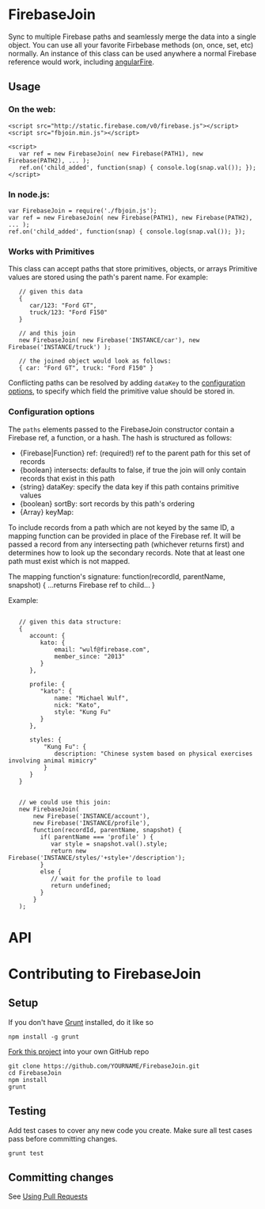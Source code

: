 
# FirebaseJoin

Sync to multiple Firebase paths and seamlessly merge the data into a single object. You can use all your favorite
Firbebase methods (on, once, set, etc) normally. An instance of this class can be used anywhere a normal Firebase
reference would work, including [angularFire](http://angularfire.com/).

## Usage

### On the web:

```
<script src="http://static.firebase.com/v0/firebase.js"></script>
<script src="fbjoin.min.js"></script>

<script>
   var ref = new FirebaseJoin( new Firebase(PATH1), new Firebase(PATH2), ... );
   ref.on('child_added', function(snap) { console.log(snap.val()); });
</script>
```

### In node.js:

```
var FirebaseJoin = require('./fbjoin.js');
var ref = new FirebaseJoin( new Firebase(PATH1), new Firebase(PATH2), ... );
ref.on('child_added', function(snap) { console.log(snap.val()); });
```

### Works with Primitives

This class can accept paths that store primitives, objects, or arrays
Primitive values are stored using the path's parent name. For example:
```
   // given this data
   {
      car/123: "Ford GT",
      truck/123: "Ford F150"
   }

   // and this join
   new FirebaseJoin( new Firebase('INSTANCE/car'), new Firebase('INSTANCE/truck') );

   // the joined object would look as follows:
   { car: "Ford GT", truck: "Ford F150" }
```

Conflicting paths can be resolved by adding `dataKey` to the [configuration options](#config), to specify which
field the primitive value should be stored in.

<a name="config"></a>
### Configuration options

The `paths` elements passed to the FirebaseJoin constructor contain a Firebase ref, a function, or a hash.
The hash is structured as follows:
<ul>
   <li>{Firebase|Function} ref: (required!) ref to the parent path for this set of records</li>
   <li>{boolean}    intersects: defaults to false, if true the join will only contain records that exist in this path</li>
   <li>{string}        dataKey: specify the data key if this path contains primitive values</li>
   <li>{boolean}        sortBy: sort records by this path's ordering
   <li>{Array}          keyMap:
</ul>

To include records from a path which are not keyed by the same ID, a mapping function can be provided in place
of the Firebase ref. It will be passed a record from any intersecting path (whichever returns first) and
determines how to look up the secondary records. Note that at least one path must exist which is not mapped.

The mapping function's signature: function(recordId, parentName, snapshot) { ...returns Firebase ref to child... }

Example:
```

   // given this data structure:
   {
      account: {
         kato: {
             email: "wulf@firebase.com",
             member_since: "2013"
         }
      },

      profile: {
         "kato": {
             name: "Michael Wulf",
             nick: "Kato",
             style: "Kung Fu"
         }
      },

      styles: {
          "Kung Fu": {
             description: "Chinese system based on physical exercises involving animal mimicry"
          }
      }
   }


   // we could use this join:
   new FirebaseJoin(
       new Firebase('INSTANCE/account'),
       new Firebase('INSTANCE/profile'),
       function(recordId, parentName, snapshot) {
         if( parentName === 'profile' ) {
            var style = snapshot.val().style;
            return new Firebase('INSTANCE/styles/'+style+'/description');
         }
         else {
            // wait for the profile to load
            return undefined;
         }
       }
   );
```


# API


# Contributing to FirebaseJoin

## Setup

If you don't have [Grunt](http://gruntjs.com/) installed, do it like so

```
npm install -g grunt
```

[Fork this project](https://help.github.com/articles/fork-a-repo) into your own GitHub repo

```
git clone https://github.com/YOURNAME/FirebaseJoin.git
cd FirebaseJoin
npm install
grunt
```

## Testing

Add test cases to cover any new code you create. Make sure all test cases pass before committing changes.

```
grunt test
```

## Committing changes

See [Using Pull Requests](https://help.github.com/articles/using-pull-requests)